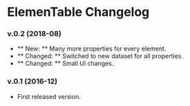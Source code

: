 # ElemenTable Changelog

### v.0.2 (2018-08)
- ** New: ** Many more properties for every element.
- ** Changed: ** Switched to new dataset for all properties.
- ** Changed: ** Small UI changes.

### v.0.1 (2016-12)
- First released version.